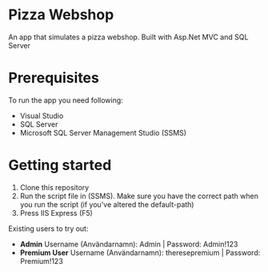 # Pizza Webshop

An app that simulates a pizza webshop. Built with Asp.Net MVC and SQL Server

# Prerequisites

To run the app you need following:
- Visual Studio
- SQL Server
- Microsoft SQL Server Management Studio (SSMS)

# Getting started

1. Clone this repository
2. Run the script file in (SSMS). Make sure you have the correct path when you run the script (if you've altered the default-path)
3. Press IIS Express (F5)

Existing users to try out:
- **Admin** Username (Användarnamn): Admin | Password: Admin!123
- **Premium User** Username (Användarnamn): theresepremium | Password: Premium!123
